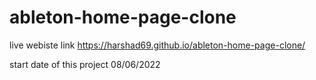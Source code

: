 # ableton-home-page-clone

live webiste link https://harshad69.github.io/ableton-home-page-clone/

start date of this project 08/06/2022
